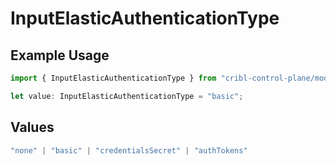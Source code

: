 # InputElasticAuthenticationType

## Example Usage

```typescript
import { InputElasticAuthenticationType } from "cribl-control-plane/models";

let value: InputElasticAuthenticationType = "basic";
```

## Values

```typescript
"none" | "basic" | "credentialsSecret" | "authTokens"
```